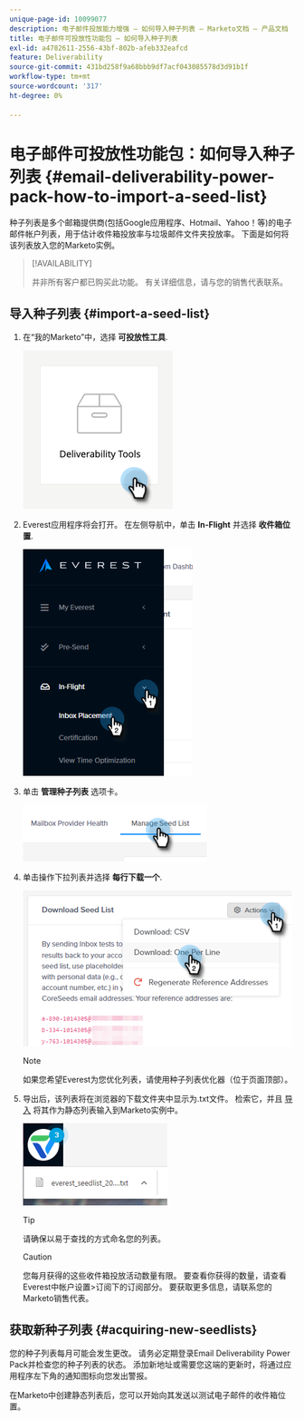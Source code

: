 ```yaml
---
unique-page-id: 10099077
description: 电子邮件投放能力增强 — 如何导入种子列表 — Marketo文档 — 产品文档
title: 电子邮件可投放性功能包 — 如何导入种子列表
exl-id: a4782611-2556-43bf-802b-afeb332eafcd
feature: Deliverability
source-git-commit: 431bd258f9a68bbb9df7acf043085578d3d91b1f
workflow-type: tm+mt
source-wordcount: '317'
ht-degree: 0%

---
```


# 电子邮件可投放性功能包：如何导入种子列表 {#email-deliverability-power-pack-how-to-import-a-seed-list}

种子列表是多个邮箱提供商(包括Google应用程序、Hotmail、Yahoo！等)的电子邮件帐户列表，用于估计收件箱投放率与垃圾邮件文件夹投放率。 下面是如何将该列表放入您的Marketo实例。

>[!AVAILABILITY]
>
>并非所有客户都已购买此功能。 有关详细信息，请与您的销售代表联系。

## 导入种子列表 {#import-a-seed-list}

1. 在“我的Marketo”中，选择 **可投放性工具**.

   ![](assets/email-deliverability-power-pack-1.png)

1. Everest应用程序将会打开。 在左侧导航中，单击 **In-Flight** 并选择 **收件箱位置**.

   ![](assets/email-deliverability-power-pack-2.png)

1. 单击 **管理种子列表** 选项卡。

   ![](assets/email-deliverability-power-pack-3.png)

1. 单击操作下拉列表并选择 **每行下载一个**.

   ![](assets/email-deliverability-power-pack-4.png)

   >[!NOTE]
   >
   >如果您希望Everest为您优化列表，请使用种子列表优化器（位于页面顶部）。

1. 导出后，该列表将在浏览器的下载文件夹中显示为.txt文件。 检索它，并且 [导入](/help/marketo/getting-started/quick-wins/import-a-list-of-people.md) 将其作为静态列表输入到Marketo实例中。

   ![](assets/email-deliverability-power-pack-5.png)

   >[!TIP]
   >
   >请确保以易于查找的方式命名您的列表。

   >[!CAUTION]
   >
   >您每月获得的这些收件箱投放活动数量有限。 要查看你获得的数量，请查看Everest中帐户设置>订阅下的订阅部分。 要获取更多信息，请联系您的Marketo销售代表。

## 获取新种子列表 {#acquiring-new-seedlists}

您的种子列表每月可能会发生更改。 请务必定期登录Email Deliverability Power Pack并检查您的种子列表的状态。 添加新地址或需要您这端的更新时，将通过应用程序左下角的通知图标向您发出警报。

在Marketo中创建静态列表后，您可以开始向其发送以测试电子邮件的收件箱位置。
